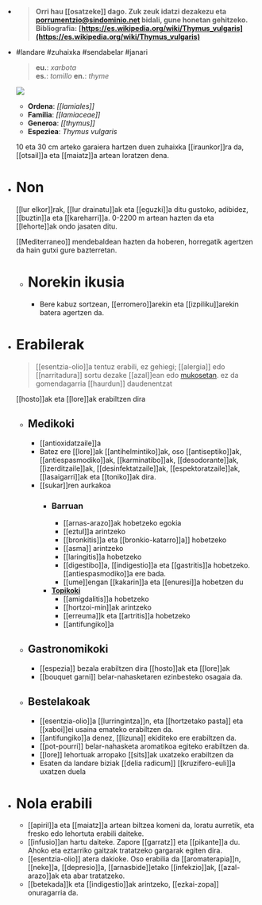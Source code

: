 - > **Orri hau [[osatzeke]] dago. Zuk zeuk idatzi dezakezu eta [porrumentzio@sindominio.net](mailto:porrumentzio@sindominio.net) bidali, gune honetan gehitzeko.
  Bibliografia: [https://es.wikipedia.org/wiki/Thymus_vulgaris](https://es.wikipedia.org/wiki/Thymus_vulgaris)**
- #landare #zuhaixka #sendabelar #janari
  > **eu.**: _xarbota_  
  > **es.**: _tomillo_
  > **en.**: _thyme_
  
  ![](../assets/thymus_vulgaris_ILT.jpg)
  
  + **Ordena**: _[[lamiales]]_
  + **Familia**: _[[lamiaceae]]_
  + **Generoa**: _[[thymus]]_
  + **Espeziea**:  _Thymus vulgaris_ 
  
  
  10 eta 30 cm arteko garaiera hartzen duen zuhaixka [[iraunkor]]ra da, [[otsail]]a eta [[maiatz]]a artean loratzen dena.
- # Non
  [[lur elkor]]rak, [[lur drainatu]]ak eta [[eguzki]]a ditu gustoko, adibidez, [[buztin]]a eta [[kareharri]]a.
  0-2200 m artean hazten da eta [[lehorte]]ak ondo jasaten ditu. 
  
  [[Mediterraneo]] mendebaldean hazten da hoberen, horregatik agertzen da hain gutxi gure bazterretan.
	- # Norekin ikusia
	  + Bere kabuz sortzean, [[erromero]]arekin eta [[izpiliku]]arekin batera agertzen da.
- # Erabilerak
  > [[esentzia-olio]]a tentuz erabili, ez gehiegi; [[alergia]] edo [[narritadura]] sortu dezake [[azal]]ean edo [mukosetan]([[mukosa]]).
  > ez da gomendagarria [[haurdun]] daudenentzat
  
  [[hosto]]ak eta [[lore]]ak erabiltzen dira
	- ## Medikoki 
	  + [[antioxidatzaile]]a
	  + Batez ere [[lore]]ak [[antihelmintiko]]ak, oso [[antiseptiko]]ak, [[antiespasmodiko]]ak, [[karminatibo]]ak, [[desodorante]]ak, [[izerditzaile]]ak, [[desinfektatzaile]]ak, [[espektoratzaile]]ak, [[lasaigarri]]ak eta [[toniko]]ak dira.
	  + [[sukar]]ren aurkakoa
		- ### Barruan
		  + [[arnas-arazo]]ak hobetzeko egokia
		  + [[eztul]]a arintzeko
		  + [[bronkitis]]a eta [[bronkio-katarro]]a]] hobetzeko
		  + [[asma]] arintzeko
		  + [[laringitis]]a hobetzeko
		  + [[digestibo]]a, [[indigestio]]a eta [[gastritis]]a hobetzeko. [[antiespasmodiko]]a ere bada. 
		  + [[ume]]engan [[kakarin]]a eta [[enuresi]]a hobetzen du
		- **[Topikoki]([[topiko]])**
		  + [[amigdalitis]]a hobetzeko
		  + [[hortzoi-min]]ak arintzeko
		  + [[erreuma]]k eta [[artritis]]a hobetzeko
		  + [[antifungiko]]a
	- ## Gastronomikoki
	  + [[espezia]] bezala erabiltzen dira [[hosto]]ak eta [[lore]]ak
	  + [[bouquet garni]] belar-nahasketaren ezinbesteko osagaia da.
	- ## Bestelakoak 
	  + [[esentzia-olio]]a [[lurringintza]]n, eta [[hortzetako pasta]] eta [[xaboi]]ei usaina emateko erabiltzen da.
	  + [[antifungiko]]a denez, [[lizuna]] ekiditeko ere erabiltzen da.
	  + [[pot-pourri]] belar-nahasketa aromatikoa egiteko erabiltzen da.
	  + [[lore]] lehortuak arropako [[sits]]ak uxatzeko erabiltzen da
	  + Esaten da landare biziak [[delia radicum]] [[kruzifero-euli]]a uxatzen duela
- # Nola erabili
  + [[apiril]]a eta [[maiatz]]a artean biltzea komeni da, loratu aurretik, eta fresko edo lehortuta erabili daiteke.
  + [[infusio]]an hartu daiteke. Zapore [[garratz]] eta [[pikante]]a du. Ahoko eta eztarriko gaitzak tratatzeko gargarak egiten dira.
  + [[esentzia-olio]] atera dakioke. Oso erabilia da [[aromaterapia]]n, [[neke]]a, [[depresio]]a, [[arnasbide]]etako [[infekzio]]ak, [[azal-arazo]]ak eta abar tratatzeko.
  + [[betekada]]k eta [[indigestio]]ak arintzeko, [[ezkai-zopa]] onuragarria da.